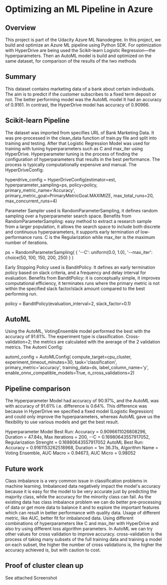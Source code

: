 # Optimizing an ML Pipeline in Azure

## Overview
This project is part of the Udacity Azure ML Nanodegree.
In this project, we build and optimize an Azure ML pipeline using Python SDK.
For optimization with HyperDrive are being used the Scikit-learn Logistic Regression—the hyperparameters.
Then an AutoML model is build and optimized on the same dataset, for comparison of the results of the two methods


## Summary
This dataset contains marketing data of a bank about certain individuals. The aim is to predict if the customer subscribes to a fixed term deposit or not.
The better performing model was the AutoML model It had an accuracy of 0.9161. In contrast, the HyperDrive model has accuracy of 0.90966.

## Scikit-learn Pipeline
The dataset was imported from specifies URL of Bank Marketing Data. It was pre-processed in the clean_data function of train.py file and split into training and testing. After that Logistic Regression Model was used for training with tuning hyperparameters such as C and max_iter using HyperDrive.
Hyperparameter tuning is the process of finding the configuration of hyperparameters that results in the best performance. The process is typically computationally expensive and manual.
The HyperDriveConfig:

hyperdrive_config = HyperDriveConfig(estimator=est,
                                     hyperparameter_sampling=ps,
                                     policy=policy,
                                     primary_metric_name='Accuracy',
                                     primary_metric_goal=PrimaryMetricGoal.MAXIMIZE,
                                     max_total_runs=20,
                                     max_concurrent_runs=4)

Parameter Sampler used is RandomParameterSampling, it defines random sampling over a hyperparameter search space.
Benefits from RandomParameterSampling: easy method to extract a research sample from a larger population, it allows the search space to include both discrete and continuous hyperparameters, it supports early termination of low-performance runs. 
C is the Regularization while max_iter is the maximum number of iterations.

ps = RandomParameterSampling(
    {
        '--C': uniform(0.0, 1.0), 
        '--max_iter': choice(50, 100, 150, 200, 250)
    }
)

Early Stopping Policy used is BanditPolicy. It defines an early termination policy based on slack criteria, and a frequency and delay interval for evaluation. 
Benefits from BanditPolicy: it is conceptually simple, it improves computational efficiency, it terminates runs where the primary metric is not within the specified slack factor/slack amount compared to the best performing run.

policy = BanditPolicy(evaluation_interval=2, slack_factor=0.1)

## AutoML
Using the AutoML, VotingEnsemble model performed the best with the accuracy of 91.61%. The experiment type is classification. Cross-validation=2; the metrics are calculated with the average of the 2 validation metrics.
The Automl Config:

automl_config = AutoMLConfig(
    compute_target=cpu_cluster,
    experiment_timeout_minutes=30,
    task='classification',
    primary_metric='accuracy',
    training_data=ds,
    label_column_name='y',
    enable_onnx_compatible_models=True,
    n_cross_validations=2)

## Pipeline comparison
The Hyperparameter Model had accuracy of 90.97%, and the AutoML was with accuracy of 91.61% i.e. difference is 0.64%.
This difference was because in HyperDrive we specified a fixed model (Logistic Regression) and could only improve the hyperparameters, whereas AutoML gave us the flexibility to use various models and get the best result.

Hyperparameter Model Best Run: Accuracy = 0.9096611026808296, Duration = 47.84s, Max iterations = 200, --C = 0.16980643557917052, Regularization Strenght = 0.16980643557917052
AutoML Best Run: Accuracy = 0.9161153262518968, Duration = 1m 36.31s, Algorithm Name = Voting Ensemble, AUC Macro = 0.94673, AUC Micro = 0.98052

## Future work
Class imbalance is a very common issue in classification problems in machine learning. Imbalanced data negatively impact the model's accuracy because it is easy for the model to be very accurate just by predicting the majority class, while the accuracy for the minority class can fail.
As the existing data has class imbalance problem we can do better pre-processing of data or get more data to balance it and to explore the important features which can result in better performance with quality data.
Usage of different metric, like AUC, better fit for imbalanced data.
Using different combinations of hyperparameters like C and max_iter with HyperDrive and also try using different loss algorithm parameters.
In AutoML we can try other values for cross validation to improve accuracy.  cross-validation is the process of taking many subsets of the full training data and training a model on each subset, the higher the number of cross validations is, the higher the accuracy achieved is, but with caution to cost.


## Proof of cluster clean up

See attached Screenshot
